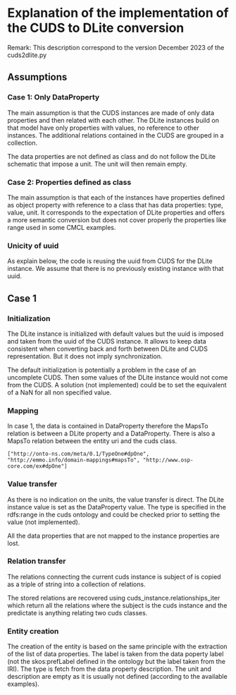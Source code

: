 Explanation of the implementation of the CUDS to DLite conversion
===================================================================

Remark: This description correspond to the version December 2023 of the cuds2dlite.py

## Assumptions

### Case 1: Only DataProperty

The main assumption is that the CUDS instances are made of only data properties and then related with each other.
The DLite instances build on that model have only properties with values, no reference to other instances.
The additional relations contained in the CUDS are grouped in a collection.

The data properties are not defined as class and do not follow the DLite schematic that impose a unit. The unit will then remain empty.

### Case 2: Properties defined as class

The main assumption is that each of the instances have properties defined as object property with reference to a class that has data properties: type, value, unit.
It corresponds to the expectation of DLite properties and offers a more semantic conversion but does not cover properly the properties like range used in some CMCL examples.

### Unicity of uuid

As explain below, the code is reusing the uuid from CUDS for the DLite instance.
We assume that there is no previously existing instance with that uuid.


## Case 1

### Initialization

The DLite instance is initialized with default values but the uuid is imposed and taken from the uuid of the CUDS instance. It allows to keep data consistent when converting back and forth between DLite and CUDS representation. But it does not imply synchronization.

The default initialization is potentially a problem in the case of an uncomplete CUDS.
Then some values of the DLite instance would not come from the CUDS.
A solution (not implemented) could be to set the equivalent of a NaN for all non specified value.

### Mapping

In case 1, the data is contained in DataProperty therefore the MapsTo relation is between a DLite property and a DataProperty.
There is also a MapsTo relation between the entity uri and the cuds class.

```
["http://onto-ns.com/meta/0.1/TypeOne#dpOne", "http://emmo.info/domain-mappings#mapsTo", "http://www.osp-core.com/ex#dpOne"]
```

### Value transfer

As there is no indication on the units, the value transfer is direct.
The DLite instance value is set as the DataProperty value.
The type is specified in the rdfs:range in the cuds ontology and could be checked prior to setting the value (not implemented).

All the data properties that are not mapped to the instance properties are lost.

### Relation transfer

The relations connecting the current cuds instance is subject of is copied as a triple of string into a collection of relations.

The stored relations are recovered using cuds_instance.relationships_iter which return all the relations where the subject is the cuds instance and the predictate is anything relating two cuds classes. 

### Entity creation

The creation of the entity is based on the same principle with the extraction of the list of data properties.
The label is taken from the data poperty label (not the skos:prefLabel defined in the ontology but the label taken from the IRI).
The type is fetch from the data property description.
The unit and description are empty as it is usually not defined (according to the available examples).

